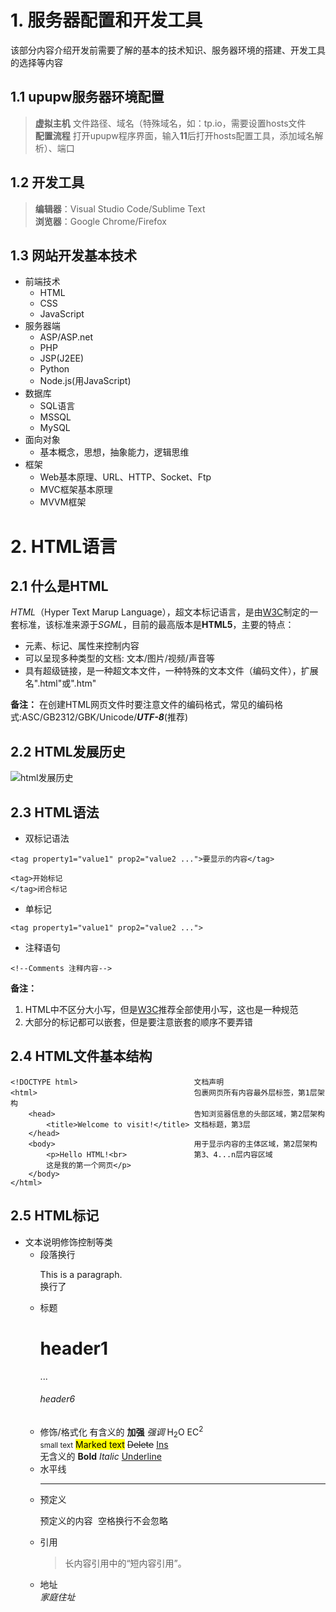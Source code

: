 # 1. 服务器配置和开发工具
该部分内容介绍开发前需要了解的基本的技术知识、服务器环境的搭建、开发工具的选择等内容
## 1.1 upupw服务器环境配置
>**虚拟主机** 文件路径、域名（特殊域名，如：tp.io，需要设置hosts文件  
>**配置流程** 打开upupw程序界面，输入**11**后打开hosts配置工具，添加域名解析）、端口
## 1.2 开发工具
>**编辑器**：Visual Studio Code/Sublime Text  
>__浏览器__：Google Chrome/Firefox
## 1.3 网站开发基本技术
- 前端技术
	- HTML
	- CSS
	- JavaScript
- 服务器端
	- ASP/ASP.net
	- PHP
	- JSP(J2EE)
	- Python
	- Node.js(用JavaScript)
- 数据库
	- SQL语言
	- MSSQL
	- MySQL
- 面向对象
	- 基本概念，思想，抽象能力，逻辑思维
- 框架
	- Web基本原理、URL、HTTP、Socket、Ftp
	- MVC框架基本原理
	- MVVM框架
# 2. HTML语言
## 2.1 什么是HTML
*HTML*（Hyper Text Marup Language），超文本标记语言，是由[W3C][w3c]制定的一套标准，该标准来源于*SGML*，目前的最高版本是**HTML5**，主要的特点：
- 元素、标记、属性来控制内容
- 可以呈现多种类型的文档: 文本/图片/视频/声音等
- 具有超级链接，是一种超文本文件，一种特殊的文本文件（编码文件），扩展名".html"或".htm"

**备注：**
在创建HTML网页文件时要注意文件的编码格式，常见的编码格式:ASC/GB2312/GBK/Unicode/_**UTF-8**_(推荐)
## 2.2 HTML发展历史
![html发展历史](../images/html-history.png)
## 2.3 HTML语法
- 双标记语法
```
<tag property1="value1" prop2="value2 ...">要显示的内容</tag>

<tag>开始标记
</tag>闭合标记
```
- 单标记
```
<tag property1="value1" prop2="value2 ...">
```
- 注释语句
```
<!--Comments 注释内容-->
```
**备注：**
1. HTML中不区分大小写，但是[W3C][w3c]推荐全部使用小写，这也是一种规范
2. 大部分的标记都可以嵌套，但是要注意嵌套的顺序不要弄错
## 2.4 HTML文件基本结构
```
<!DOCTYPE html>                          文档声明
<html>                                   包裹网页所有内容最外层标签，第1层架构
    <head>                               告知浏览器信息的头部区域，第2层架构
        <title>Welcome to visit!</title> 文档标题，第3层
    </head>
    <body>                               用于显示内容的主体区域，第2层架构
        <p>Hello HTML!<br>               第3、4...n层内容区域
        这是我的第一个网页</p>
    </body>
</html>
```
## 2.5 HTML标记
- 文本说明修饰控制等类
	- 段落换行 <p align="left">This is a paragraph.<br>换行了</p>
	- 标题 <h1>header1</h1>...<h6>header6</h6>
	- 修饰/格式化 有含义的 <strong>加强</strong> <em>强调</em> H<sub>2</sub>O EC<sup>2</sup>  
	<small>small text</small> <mark>Marked text</mark> <del>Delete</del> <ins>Ins</ins>  
	  无含义的 <b>Bold</b> <i>Italic</i> <u>Underline</u>
	- 水平线 <hr>
	- 预定义 <pre>预定义的内容   空格换行不会忽略</pre>
	- 引用 <blockquote cite="引用内容的出处">长内容引用中的<q>短内容引用</q>。</blockquote>
	- 地址 <address>家庭住址</address>















<!-- 文中链接列表 -->
[w3c]: https://w3c.org "Web标准化组织"
<!-- [html]: https://www.w3c.org "HTML" -->